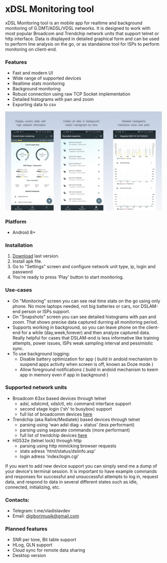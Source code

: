 

# xDSL Monitoring tool

xDSL Monitoring tool is an mobile app for realtime and background monitoring of G.DMT/ADSL/VDSL networks. It is designed to work with most popular Broadcom and Trendchip network units that support telnet or http interface. Data is displayed in detailed graphical form and can be used to perform line analysis on the go, or as standalone tool for ISPs to perform monitoring on client-end.


### Features
  - Fast and modern UI
  - Wide range of supported devices
  - Realtime stats monitoring
  - Background monitoring
  - Robust connection using raw TCP Socket implementation
  - Detailed histograms with pan and zoom
  - Exporting data to csv

  
![screenshot](https://github.com/digiboridev/xDSL-Monitoring-tool/blob/main/md/bg.jpg)

### Platform
  - Android 8+

### Installation
1. [Download](https://github.com/digiboridev/xDSL-Monitoring-tool/releases/) last version.
2. Install apk file.
3. Go to "Settings" screen and configure network unit type, ip, login and password
4. You're ready to press 'Play' button to start monitoring.

### Use-cases
- On "Monitoring" screen you can see real time stats on the go using only phone. No more laptops needed, not big batteries or cars, nor DSLAM-end person or ISPs support.
- On "Snapshots" screen you can see detailed histograms with pan and zoom. That shows precise data captured durning all monitoring period.
- Supports working in background, so you can leave phone on the client-end for a while (day,week,forever) and then analyze captured data. Really helpful for  cases that DSLAM-end is less informative like training attempts, power issues, ISPs weak sampling interval and pessimistic sync. 
- To use background logging:
   - Disable battery optimization for app ( build in andoid mechanism to suspend apps activity when screen is off, known as Doze mode )
   - Allow foreground notifications ( build in andoid mechanism to keem app in memory even if app in background )

### Supported network units
  - Broadcom 63xx based devices through telnet
    - adsl, xdslcmd, xdslctl, etc command interface support
    - second stage login ('sh' to busybox) support
    - full list of broadcomm devices [here](https://wiki.kitz.co.uk/index.php?title=BCM_routers)
  - Trendchip (aka Ralink/Mediatek) based devices through telnet
    - parsing using 'wan adsl diag + status' (less performant)
    - parsing using separate commands (more performant)
    - full list of trendchip devices [here](http://en.techinfodepot.shoutwiki.com/wiki/TrendChip)
  - HG532e (telnet lock) through http
    - parsing using http mimicking browser requests
    - stats adress 'html/status/dslinfo.asp'
    - login adress 'index/login.cgi'
  

If you want to add new device support you can simply send me a dump of your device's terminal session. It is important to have example commands and responses for successful and unsuccessful attempts to log in, request data, and respond to data in several different states such as idle, connected, initializing, etc.

### Contacts: 
  - Telegram: t.me/vladislavdev
  - Email: digiborimusik@gmail.com

### Planned features
  - SNR per tone, Bit table support
  - HLog, QLN support
  - Cloud sync for remote data sharing
  - Desktop version
